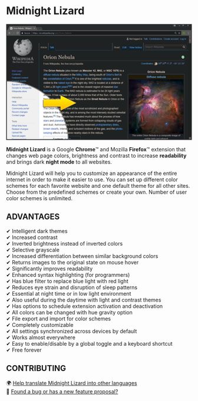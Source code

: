 # Midnight Lizard
![Wikipedia example](/img/screenshots/wikipedia-orion-nebula.png?raw=true "Wikipedia example")

**Midnight Lizard** is a Google **Chrome**™ and Mozilla **Firefox**™ extension that changes web page colors, brightness and contrast to increase **readability** and brings dark **night mode** to all websites.

Midnight Lizard will help you to customize an appearance of the entire internet in order to make it easier to use.
You can set up different color schemes for each favorite website and one default theme for all other sites.
Choose from the predefined schemes or create your own. Number of user color schemes is unlimited.

## ADVANTAGES

  ✔ Intelligent dark themes  
  ✔ Increased contrast  
  ✔ Inverted brightness instead of inverted colors  
  ✔ Selective grayscale  
  ✔ Increased differentiation between similar background colors  
  ✔ Returns images to the original state on mouse hover  
  ✔ Significantly improves readability  
  ✔ Enhanced syntax highlighting (for programmers)  
  ✔ Has blue filter to replace blue light with red light  
  ✔ Reduces eye strain and disruption of sleep patterns  
  ✔ Essential at night time or in low light environment  
  ✔ Also useful during the daytime with light and contrast themes  
  ✔ Has options to schedule extension activation and deactivation  
  ✔ All colors can be changed with hue gravity option  
  ✔ File export and import for color schemes  
  ✔ Completely customizable  
  ✔ All settings synchronized across devices by default  
  ✔ Works almost everywhere  
  ✔ Easy to enable/disable by a global toggle and a keyboard shortcut  
  ✔ Free forever  

## CONTRIBUTING
  🌍 [Help translate Midnight Lizard into other languages](https://crowdin.com/project/midnight-lizard)  
  🐛 [Found a bug or has a new feature proposal?](/issues/new)  
